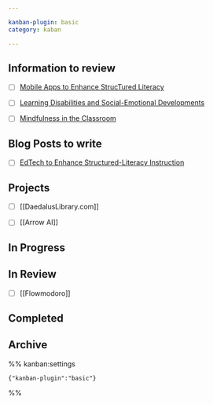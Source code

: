 ```yaml
---

kanban-plugin: basic
category: kaban

---
```


## Information to review

- [ ] [Mobile Apps to Enhance StrucTured Literacy](https://www.youtube.com/watch?v=PWtu1E-NYJ8)
- [ ] [Learning Disabilities and Social-Emotional Developments](https://www.youtube.com/watch?v=PWtu1E-NYJ8)
- [ ] [Mindfulness in the Classroom](https://www.youtube.com/watch?v=OZrgI3UyKa4)


## Blog Posts to write

- [ ] [EdTech to Enhance Structured-Literacy Instruction](https://www.youtube.com/watch?v=lB6udGFqs-U)


## Projects

- [ ] [[DaedalusLibrary.com]]
- [ ] [[Arrow AI]]


## In Progress



## In Review

- [ ] [[Flowmodoro]]


## Completed



## Archive





%% kanban:settings
```
{"kanban-plugin":"basic"}
```
%%